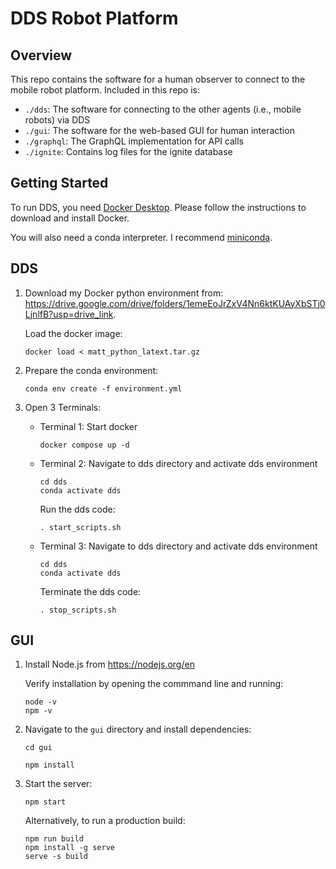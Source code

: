 # DDS Robot Platform

## Overview
This repo contains the software for a human observer to connect to the mobile robot platform. Included in this repo is:
- `./dds`: The software for connecting to the other agents (i.e., mobile robots) via DDS
- `./gui`: The software for the web-based GUI for human interaction
- `./graphql`: The GraphQL implementation for API calls
- `./ignite`: Contains log files for the ignite database

## Getting Started
To run DDS, you need [Docker Desktop](https://www.docker.com/products/docker-desktop/). Please follow the instructions to download and install Docker.

You will also need a conda interpreter. I recommend [miniconda](https://www.anaconda.com/docs/getting-started/miniconda/main). 

## DDS
1) Download my Docker python environment from: https://drive.google.com/drive/folders/1emeEoJrZxV4Nn6ktKUAyXbSTj0LjnlfB?usp=drive_link.

    Load the docker image:
    ```
    docker load < matt_python_latext.tar.gz
    ```

2) Prepare the conda environment:
    ```
    conda env create -f environment.yml
    ```

3) Open 3 Terminals:
    - Terminal 1: Start docker
        ```
        docker compose up -d
        ```
    - Terminal 2: Navigate to dds directory and activate dds environment
        ```
        cd dds
        conda activate dds
        ```
        Run the dds code:
        ```
        . start_scripts.sh
        ```

    - Terminal 3: Navigate to dds directory and activate dds environment
        ```
        cd dds
        conda activate dds
        ```
        Terminate the dds code:
        ```
        . stop_scripts.sh
        ```
        
## GUI

1) Install Node.js from https://nodejs.org/en

    Verify installation by opening the commmand line and running:
    ```
    node -v
    npm -v
    ```

2) Navigate to the `gui` directory and install dependencies:
    ```
    cd gui
    ```
    ```
    npm install
    ```

3) Start the server:
    ```
    npm start
    ```

    Alternatively, to run a production build:
    ```
    npm run build
    npm install -g serve
    serve -s build
    ```
